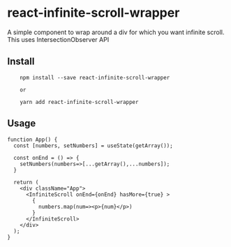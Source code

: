 # react-infinite-scroll-wrapper
A simple component to wrap around a div for which you want infinite scroll. This uses IntersectionObserver API

## Install
```
    npm install --save react-infinite-scroll-wrapper

    or

    yarn add react-infinite-scroll-wrapper
```

## Usage
```
function App() {
  const [numbers, setNumbers] = useState(getArray());

  const onEnd = () => {
    setNumbers(numbers=>[...getArray(),...numbers]);
  }

  return (
    <div className="App">
      <InfiniteScroll onEnd={onEnd} hasMore={true} >
        {
          numbers.map(num=><p>{num}</p>)
        }
      </InfiniteScroll>
    </div>
  );
}
```
